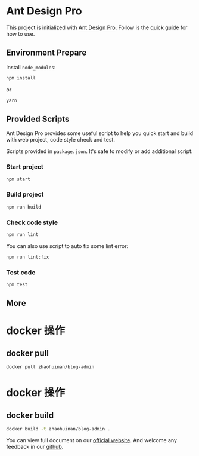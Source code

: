 # Ant Design Pro

This project is initialized with [Ant Design Pro](https://pro.ant.design). Follow is the quick guide for how to use.

## Environment Prepare

Install `node_modules`:

```bash
npm install
```

or

```bash
yarn
```

## Provided Scripts

Ant Design Pro provides some useful script to help you quick start and build with web project, code style check and test.

Scripts provided in `package.json`. It's safe to modify or add additional script:

### Start project

```bash
npm start
```

### Build project

```bash
npm run build
```

### Check code style

```bash
npm run lint
```

You can also use script to auto fix some lint error:

```bash
npm run lint:fix
```

### Test code

```bash
npm test
```

## More


# docker 操作
## docker pull
```bash
docker pull zhaohuinan/blog-admin

```
# docker 操作
## docker build
```bash
docker build -t zhaohuinan/blog-admin .
```


You can view full document on our [official website](https://pro.ant.design). And welcome any feedback in our [github](https://github.com/ant-design/ant-design-pro).
